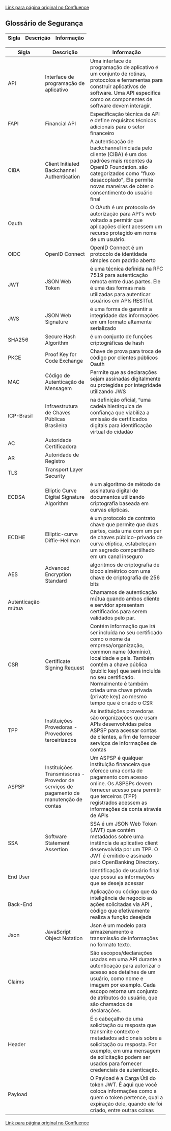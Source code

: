 [Link para página original no Confluence](https://openfinancebrasil.atlassian.net/wiki/spaces/OF/pages/240650381)

## Glossário de Segurança

| Sigla | Descrição | Informação |
| --- | --- | --- |

| Sigla | Descrição | Informação |
| --- | --- | --- |
| API | Interface de programação de aplicativo | Uma interface de programação de aplicativo é um conjunto de rotinas, protocolos e ferramentas para construir aplicativos de software. Uma API especifica como os componentes de software devem interagir. |
| FAPI | Financial API | Especificação técnica de API e define requisitos técnicos adicionais para o setor financeiro |
| CIBA | Client Initiated Backchannel Authentication | A autenticação de backchannel iniciada pelo cliente (CIBA) é um dos padrões mais recentes da OpenID Foundation. são categorizados como "fluxo desacoplado", Ele permite novas maneiras de obter o consentimento do usuário final |
| Oauth |  | O OAuth é um protocolo de autorização para API's web voltado a permitir que aplicações client acessem um recurso protegido em nome de um usuário. |
| OIDC | OpenID Connect | OpenID Connect é um protocolo de identidade simples com padrão aberto |
| JWT | JSON Web Token | é uma técnica definida na RFC 7519 para autenticação remota entre duas partes. Ele é uma das formas mais utilizadas para autenticar usuários em APIs RESTful. |
| JWS | JSON Web Signature | é uma forma de garantir a integridade das informações em um formato altamente serializado |
| SHA256 | Secure Hash Algorithm | é um conjunto de funções criptográficas de hash |
| PKCE | Proof Key for Code Exchange | Chave de prova para troca de código por clientes públicos Oauth |
| MAC | Código de Autenticação de Mensagem | Permite que as declarações sejam assinadas digitalmente ou protegidas por integridade utilizando JWS |
| ICP-Brasil | Infraestrutura de Chaves Públicas Brasileira | na definição oficial, “uma cadeia hierárquica de confiança que viabiliza a emissão de certificados digitais para identificação virtual do cidadão |
| AC | Autoridade Certificadora |  |
| AR | Autoridade de Registro |  |
| TLS | Transport Layer Security |  |
| ECDSA | Elliptic Curve Digital Signature Algorithm | é um algoritmo de método de assinatura digital de documentos utilizando criptografia baseada em curvas elípticas. |
| ECDHE | Elliptic-curve Diffie–Hellman | é um protocolo de contrato chave que permite que duas partes, cada uma com um par de chaves público-privado de curva elíptica, estabeleçam um segredo compartilhado em um canal inseguro |
| AES | Advanced Encryption Standard | algoritmos de criptografia de bloco simétrico com uma chave de criptografia de 256 bits |
| Autenticação mútua |  | Chamamos de autenticação mútua quando ambos cliente e servidor apresentam certificados para serem validados pelo par. |
| CSR | Certificate Signing Request | Contém informação que irá ser incluída no seu certificado como o nome da empresa/organização, common name (domínio), localidade e país. Também contém a chave pública (public key) que será incluída no seu certificado. Normalmente é também criada uma chave privada (private key) ao mesmo tempo que é criado o CSR |
| TPP | Instituições Provedoras - Provedores terceirizados | As instituições provedoras são organizações que usam APIs desenvolvidas pelos ASPSP para acessar contas de clientes, a fim de fornecer serviços de informações de contas |
| ASPSP | Instituições Transmissoras - Provedor de serviços de pagamento de manutenção de contas | Um ASPSP é qualquer instituição financeira que oferece uma conta de pagamento com acesso online. Os ASPSPs devem fornecer acesso para permitir que terceiros (TPP) registrados acessem as informações da conta através de APIs |
| SSA | Software Statement Assertion | SSA é um JSON Web Token (JWT) que contém metadados sobre uma instância de aplicativo client desenvolvida por um TPP. O JWT é emitido e assinado pelo OpenBanking Directory. |
| End User |  | Identificação de usuário final que possui as informações que se deseja acessar |
| Back-End |  | Aplicação ou código que da inteligência de negocio as ações solicitadas via API , código que efetivamente realiza a função desejada |
| Json | JavaScript Object Notation | Json é um modelo para armazenamento e transmissão de informações no formato texto. |
| Claims |  | São escopos/declarações usadas em uma API durante a autenticação para autorizar o acesso aos detalhes de um usuário, como nome e imagem por exemplo. Cada escopo retorna um conjunto de atributos do usuário, que são chamados de declarações. |
| Header |  | É o cabeçalho de uma solicitação ou resposta que transmite contexto e metadados adicionais sobre a solicitação ou resposta. Por exemplo, em uma mensagem de solicitação podem ser usados para fornecer credenciais de autenticação. |
| Payload |  | O Payload é a Carga Útil do token JWT. É aqui que você coloca informações como a quem o token pertence, qual a expiração dele, quando ele foi criado, entre outras coisas |

[Link para página original no Confluence](https://openfinancebrasil.atlassian.net/wiki/spaces/OF/pages/240650381)